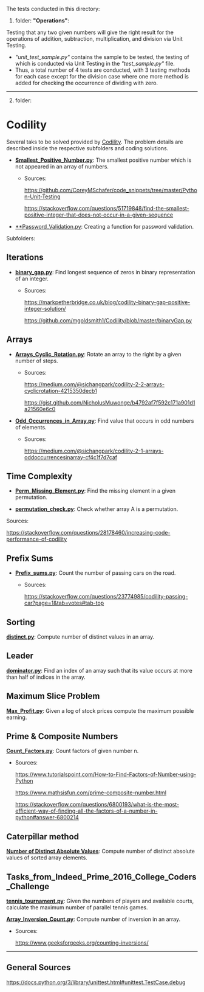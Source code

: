 The tests conducted in this directory:

1) folder: **"Operations"**: 

Testing that any two given numbers will give the right result for the operations of addition, subtraction, multiplication, and division via Unit Testing.
* _"unit_test_sample.py"_ contains the sample to be tested, the testing of which is conducted via Unit Testing in the _"test_sample.py"_ file.
* Thus, a total number of 4 tests are conducted, with 3 testing methods for each case except for the division case where one more method is added for checking the occurrence of dividing with zero.
---

2) folder: 
# Codility

Several taks to be solved provided by [Codility](https://app.codility.com/programmers/). The problem details are described inside the respective subfolders and coding solutions.

* [**Smallest_Positive_Number.py**](https://github.com/dimi-fn/Various-Data-Science-Scripts/blob/main/Unit_testing/Codility/smallest_positive.py):  The smallest positive number which is not appeared in an array of numbers.
    * Sources: 

        https://github.com/CoreyMSchafer/code_snippets/tree/master/Python-Unit-Testing

        https://stackoverflow.com/questions/51719848/find-the-smallest-positive-integer-that-does-not-occur-in-a-given-sequence

* [**Password_Validation.py](https://github.com/dimi-fn/Various-Data-Science-Scripts/blob/main/Unit_testing/Codility/Password_Validation.py): Creating a function for password validation.

Subfolders: 

## Iterations
* [**binary_gap.py**](https://github.com/dimi-fn/Various-Data-Science-Scripts/blob/main/Unit_testing/Codility/Iterations/Binary_gap.py): Find longest sequence of zeros in binary representation of an integer.
    * Sources: 

        https://markpetherbridge.co.uk/blog/codility-binary-gap-positive-integer-solution/

        https://github.com/mgoldsmith1/Codility/blob/master/binaryGap.py


## Arrays
* [**Arrays_Cyclic_Rotation.py**](https://github.com/dimi-fn/Various-Data-Science-Scripts/blob/main/Unit_testing/Codility/Arrays/Arrays_Cyclic_Rotation.py): Rotate an array to the right by a given number of steps.
    * Sources:

        https://medium.com/@sichangpark/codility-2-2-arrays-cyclicrotation-4215350decb1

        https://gist.github.com/NicholusMuwonge/b4792af7f592c171a901d1a21560e6c0

* [**Odd_Occurrences_in_Array.py**](https://github.com/dimi-fn/Various-Data-Science-Scripts/blob/main/Unit_testing/Codility/Arrays/Odd_Occurrences_in_Array.py): Find value that occurs in odd numbers of elements.
    * Sources:

        https://medium.com/@sichangpark/codility-2-1-arrays-oddoccurrencesinarray-cf4c1f7d7caf

## Time Complexity

* [**Perm_Missing_Element.py**](https://github.com/dimi-fn/Various-Data-Science-Scripts/blob/main/Unit_testing/Time_Complexity/Perm_Missing_Element.py): Find the missing element in a given permutation.

* [**permutation_check.py**](https://github.com/dimi-fn/Various-Data-Science-Scripts/blob/main/Unit_testing/Codility/Counting_Elements/permutation_check.py): Check whether array A is a permutation.

Sources: 

https://stackoverflow.com/questions/28178460/increasing-code-performance-of-codility

## Prefix Sums

* [**Prefix_sums.py**](https://github.com/dimi-fn/Various-Data-Science-Scripts/blob/main/Unit_testing/Codility/Prefix_sums/Prefix_sums.py): Count the number of passing cars on the road.
    * Sources:

        https://stackoverflow.com/questions/23774985/codility-passing-car?page=1&tab=votes#tab-top

## Sorting

[**distinct.py**](https://github.com/dimi-fn/Various-Data-Science-Scripts/blob/main/Unit_testing/Codility/Sorting/distinct.py): Compute number of distinct values in an array.

## Leader

[**dominator.py**](https://github.com/dimi-fn/Various-Data-Science-Scripts/blob/main/Unit_testing/Codility/Leader/dominator.py): Find an index of an array such that its value occurs at more than half of indices in the array.

## Maximum Slice Problem

[**Max_Profit.py**](https://github.com/dimi-fn/Various-Data-Science-Scripts/blob/main/Unit_testing/Codility/Maximum_Slice_Problem/Max_Profit.py): Given a log of stock prices compute the maximum possible earning.

## Prime & Composite Numbers

[**Count_Factors.py**](https://github.com/dimi-fn/Various-Data-Science-Scripts/blob/main/Unit_testing/Codility/Prime_and_Composite_Numbers/Count_Factors.py): Count factors of given number n.
    
* Sources:

    https://www.tutorialspoint.com/How-to-Find-Factors-of-Number-using-Python

    https://www.mathsisfun.com/prime-composite-number.html

    https://stackoverflow.com/questions/6800193/what-is-the-most-efficient-way-of-finding-all-the-factors-of-a-number-in-python#answer-6800214

## Caterpillar method

[**Number of Distinct Absolute Values**](https://github.com/dimi-fn/Various-Data-Science-Scripts/tree/main/Unit_testing/Codility/Caterpillar_method): Compute number of distinct absolute values of sorted array elements.

## Tasks_from_Indeed_Prime_2016_College_Coders_Challenge

[**tennis_tournament.py**](https://github.com/dimi-fn/Various-Data-Science-Scripts/blob/main/Unit_testing/Codility/Tasks_from_Indeed_Prime_2016_College_Coders_Challenge/tennis_tournament.py): Given the numbers of players and available courts, calculate the maximum number of parallel tennis games.

[**Array_Inversion_Count.py**](https://github.com/dimi-fn/Various-Data-Science-Scripts/blob/main/Unit_testing/Codility/Future_Training/Array_Inversion_Count.py): Compute number of inversion in an array.

* Sources:

    https://www.geeksforgeeks.org/counting-inversions/
-----------
## General Sources

https://docs.python.org/3/library/unittest.html#unittest.TestCase.debug